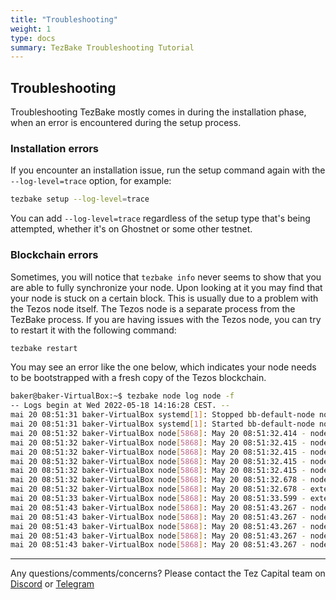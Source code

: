 ```yaml
---
title: "Troubleshooting"
weight: 1
type: docs
summary: TezBake Troubleshooting Tutorial
---
```


## Troubleshooting
Troubleshooting TezBake mostly comes in during the installation phase, when an error is encountered during the setup process.

### Installation errors
If you encounter an installation issue, run the setup command again with the `--log-level=trace` option, for example:

   ```bash
   tezbake setup --log-level=trace
   ```

You can add `--log-level=trace` regardless of the setup type that's being attempted, whether it's on Ghostnet or some other testnet.

### Blockchain errors
Sometimes, you will notice that `tezbake info` never seems to show that you are able to fully synchronize your node. Upon looking at it you may find that your node is stuck on a certain block. This is usually due to a problem with the Tezos node itself. The Tezos node is a separate process from the TezBake process. If you are having issues with the Tezos node, you can try to restart it with the following command:

   ```bash
   tezbake restart
   ```
You may see an error like the one below, which indicates your node needs to be bootstrapped with a fresh copy of the Tezos blockchain.

   ```bash
   baker@baker-VirtualBox:~$ tezbake node log node -f
   -- Logs begin at Wed 2022-05-18 14:16:28 CEST. --
   mai 20 08:51:31 baker-VirtualBox systemd[1]: Stopped bb-default-node node service.
   mai 20 08:51:31 baker-VirtualBox systemd[1]: Started bb-default-node node service.
   mai 20 08:51:32 baker-VirtualBox node[5868]: May 20 08:51:32.414 - node.config.validation: the node configuration has been successfully validated.
   mai 20 08:51:32 baker-VirtualBox node[5868]: May 20 08:51:32.415 - node.main: read identity file (peer_id = idqueYR61yjX8QfsiLru4FEZFSWi7m)
   mai 20 08:51:32 baker-VirtualBox node[5868]: May 20 08:51:32.415 - node.main: starting the Tezos node v13.0 (cb9f439e) (chain = TEZOS_MAINNET)
   mai 20 08:51:32 baker-VirtualBox node[5868]: May 20 08:51:32.415 - node.main: disabled local peer discovery
   mai 20 08:51:32 baker-VirtualBox node[5868]: May 20 08:51:32.415 - node: shell-node initialization: bootstrapping
   mai 20 08:51:32 baker-VirtualBox node[5868]: May 20 08:51:32.678 - node: shell-node initialization: p2p_maintain_started
   mai 20 08:51:32 baker-VirtualBox node[5868]: May 20 08:51:32.678 - external_block_validator: initialized
   mai 20 08:51:33 baker-VirtualBox node[5868]: May 20 08:51:33.599 - external_block_validator: block validator process started with pid 5874
   mai 20 08:51:43 baker-VirtualBox node[5868]: May 20 08:51:43.267 - node.store: the store is in an inconsistent state:
   mai 20 08:51:43 baker-VirtualBox node[5868]: May 20 08:51:43.267 - node.store:   Error:
   mai 20 08:51:43 baker-VirtualBox node[5868]: May 20 08:51:43.267 - node.store:     The block 'current_head' is unexpectedly missing from the store.
   mai 20 08:51:43 baker-VirtualBox node[5868]: May 20 08:51:43.267 - node.store:
   mai 20 08:51:43 baker-VirtualBox node[5868]: May 20 08:51:43.267 - node.store: attempting to restore the store's consistency...
   ```


---

Any questions/comments/concerns? Please contact the Tez Capital team on
[Discord](https://discord.gg/cVGMA4MaNM) or [Telegram](https://t.me/tezcapital) 